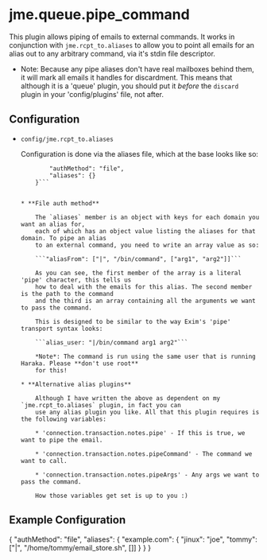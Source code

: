 jme.queue.pipe_command
========

This plugin allows piping of emails to external commands.
It works in conjunction with `jme.rcpt_to.aliases` to allow you to point all emails for an alias
out to any arbitrary command, via it's stdin file descriptor.

* Note: Because any pipe aliases don't have real mailboxes behind them, it will mark all emails
    it handles for discardment. This means that although it is a 'queue' plugin, you should put
    it *before* the `discard` plugin in your 'config/plugins' file, not after.

Configuration
-------------

* `config/jme.rcpt_to.aliases`

    Configuration is done via the aliases file, which at the base looks like so:

    ```{
    		"authMethod": "file",
    		"aliases": {}
    	}```


    * **File auth method**

        The `aliases` member is an object with keys for each domain you want an alias for,
        each of which has an object value listing the aliases for that domain. To pipe an alias
        to an external command, you need to write an array value as so:

        ```"aliasFrom": ["|", "/bin/command", ["arg1", "arg2"]]```

        As you can see, the first member of the array is a literal 'pipe' character, this tells us
        how to deal with the emails for this alias. The second member is the path to the command
        and the third is an array containing all the arguments we want to pass the command.

        This is designed to be similar to the way Exim's 'pipe' transport syntax looks:

        ```alias_user: "|/bin/command arg1 arg2"```

        *Note*: The command is run using the same user that is running Haraka. Please **don't use root**
        for this!

    * **Alternative alias plugins**

    	Although I have written the above as dependent on my `jme.rcpt_to.aliases` plugin, in fact you can
    	use any alias plugin you like. All that this plugin requires is the following variables:

    	* 'connection.transaction.notes.pipe' - If this is true, we want to pipe the email.

    	* 'connection.transaction.notes.pipeCommand' - The command we want to call.

    	* 'connection.transaction.notes.pipeArgs' - Any args we want to pass the command.

    	How those variables get set is up to you :)

Example Configuration
-------------
{
	"authMethod": "file",
	"aliases": {
		"example.com": {
            "jinux": "joe",
			"tommy": ["|", "/home/tommy/email_store.sh", []]
		}
	}
}
